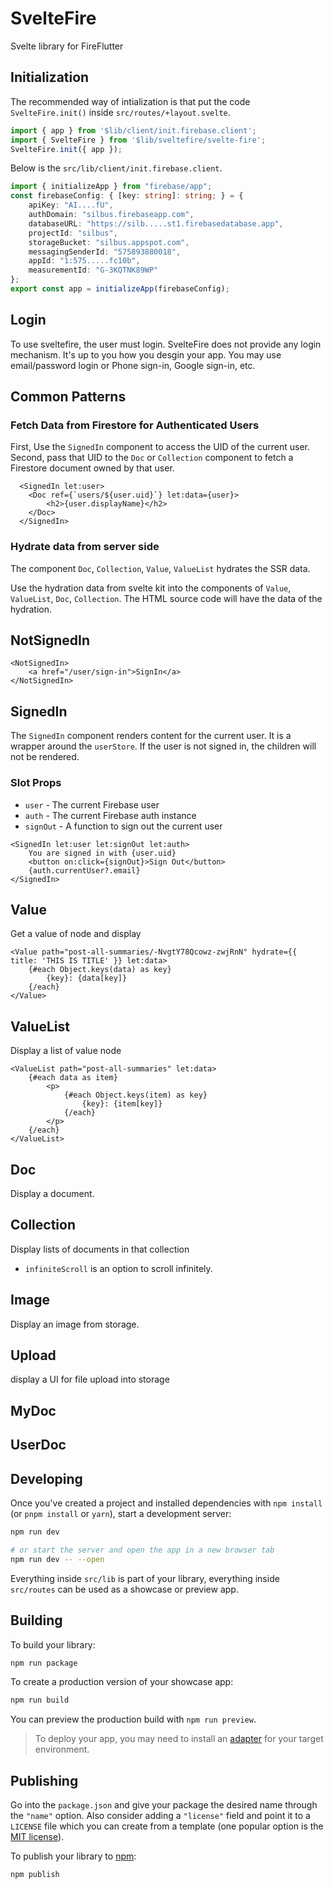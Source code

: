 # SvelteFire

Svelte library for FireFlutter



## Initialization

The recommended way of intialization is that put the code `SvelteFire.init()` inside `src/routes/+layout.svelte`.

```ts
import { app } from '$lib/client/init.firebase.client';
import { SvelteFire } from '$lib/sveltefire/svelte-fire';
SvelteFire.init({ app });
```


Below is the `src/lib/client/init.firebase.client`.

```ts
import { initializeApp } from "firebase/app";
const firebaseConfig: { [key: string]: string; } = {
    apiKey: "AI....fU",
    authDomain: "silbus.firebaseapp.com",
    databaseURL: "https://silb.....st1.firebasedatabase.app",
    projectId: "silbus",
    storageBucket: "silbus.appspot.com",
    messagingSenderId: "575893880018",
    appId: "1:575.....fc10b",
    measurementId: "G-3KQTNK89WP"
};
export const app = initializeApp(firebaseConfig);
```


## Login

To use sveltefire, the user must login.
SvelteFire does not provide any login mechanism. It's up to you how you desgin your app. You may use email/password login or Phone sign-in, Google sign-in, etc.




## Common Patterns

### Fetch Data from Firestore for Authenticated Users

First, Use the `SignedIn` component to access the UID of the current user. Second, pass that UID to the `Doc` or `Collection` component to fetch a Firestore document owned by that user. 

```svelte
  <SignedIn let:user>
    <Doc ref={`users/${user.uid}`} let:data={user}>
        <h2>{user.displayName}</h2>
    </Doc>
  </SignedIn>
```


### Hydrate data from server side

The component `Doc`, `Collection`, `Value`, `ValueList` hydrates the SSR data.

Use the hydration data from svelte kit into the components of `Value`, `ValueList`, `Doc`, `Collection`. The HTML source code will have the data of the hydration.





## NotSignedIn

```svelte
<NotSignedIn>
	<a href="/user/sign-in">SignIn</a>
</NotSignedIn>
```


## SignedIn

The `SignedIn` component renders content for the current user. It is a wrapper around the `userStore`. If the user is not signed in, the children will not be rendered. 

### Slot Props

- `user` - The current Firebase user
- `auth` - The current Firebase auth instance
- `signOut` - A function to sign out the current user




```svelte
<SignedIn let:user let:signOut let:auth>
	You are signed in with {user.uid}
	<button on:click={signOut}>Sign Out</button>
	{auth.currentUser?.email}
</SignedIn>

```


## Value

Get a value of node and display

```svelte
<Value path="post-all-summaries/-NvgtY78Qcowz-zwjRnN" hydrate={{ title: 'THIS IS TITLE' }} let:data>
	{#each Object.keys(data) as key}
		{key}: {data[key]}
	{/each}
</Value>
```

## ValueList

Display a list of value node

```svelte
<ValueList path="post-all-summaries" let:data>
	{#each data as item}
		<p>
			{#each Object.keys(item) as key}
				{key}: {item[key]}
			{/each}
		</p>
	{/each}
</ValueList>
```


## Doc

Display a document.

## Collection

Display lists of documents in that collection

- `infiniteScroll` is an option to scroll infinitely.





## Image

Display an image from storage.

## Upload

display a UI for file upload into storage

## MyDoc

## UserDoc




## Developing

Once you've created a project and installed dependencies with `npm install` (or `pnpm install` or `yarn`), start a development server:

```bash
npm run dev

# or start the server and open the app in a new browser tab
npm run dev -- --open
```

Everything inside `src/lib` is part of your library, everything inside `src/routes` can be used as a showcase or preview app.

## Building

To build your library:

```bash
npm run package
```

To create a production version of your showcase app:

```bash
npm run build
```

You can preview the production build with `npm run preview`.

> To deploy your app, you may need to install an [adapter](https://kit.svelte.dev/docs/adapters) for your target environment.

## Publishing

Go into the `package.json` and give your package the desired name through the `"name"` option. Also consider adding a `"license"` field and point it to a `LICENSE` file which you can create from a template (one popular option is the [MIT license](https://opensource.org/license/mit/)).

To publish your library to [npm](https://www.npmjs.com):

```bash
npm publish
```
